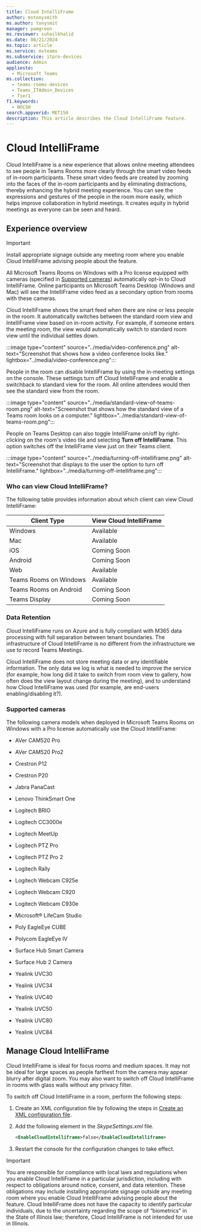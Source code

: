 ```yaml
---
title: Cloud IntelliFrame
author: mstonysmith
ms.author: tonysmit
manager: pamgreen
ms.reviewer: suhailkhalid
ms.date: 08/21/2024
ms.topic: article
ms.service: msteams
ms.subservice: itpro-devices
audience: Admin
appliesto: 
  - Microsoft Teams
ms.collection: 
  - teams-rooms-devices
  - Teams_ITAdmin_Devices
  - Tier1
f1.keywords: 
  - NOCSH
search.appverid: MET150
description: This article describes the Cloud IntelliFrame feature.
---
```


# Cloud IntelliFrame

Cloud IntelliFrame is a new experience that allows online meeting attendees to see people in Teams Rooms more clearly through the smart video feeds of in-room participants. These smart video feeds are created by zooming into the faces of the in-room participants and by eliminating distractions, thereby enhancing the hybrid meeting experience. You can see the expressions and gestures of the people in the room more easily, which helps improve collaboration in hybrid meetings. It creates equity in hybrid meetings as everyone can be seen and heard.

## Experience overview

> [!IMPORTANT]
> Install appropriate signage outside any meeting room where you enable Cloud IntelliFrame advising people about the feature.

All Microsoft Teams Rooms on Windows with a Pro license equipped with cameras (specified in [Supported cameras](#supported-cameras)) automatically opt-in to Cloud IntelliFrame. Online participants on Microsoft Teams Desktop (Windows and Mac) will see the IntelliFrame video feed as a secondary option from rooms with these cameras.

Cloud IntelliFrame shows the smart feed when there are nine or less people in the room. It automatically switches between the standard room view and IntelliFrame view based on in-room activity. For example, if someone enters the meeting room, the view would automatically switch to standard room view until the individual settles down.

:::image type="content" source="../media/video-conference.png" alt-text="Screenshot that shows how a video conference looks like." lightbox="../media/video-conference.png":::

People in the room can disable IntelliFrame by using the in-meeting settings on the console. These settings turn off Cloud IntelliFrame and enable a switchback to standard view for the room. All online attendees would then see the standard view from the room.

:::image type="content" source="../media/standard-view-of-teams-room.png" alt-text="Screenshot that shows how the standard view of a Teams room looks on a computer." lightbox="../media/standard-view-of-teams-room.png":::

People on Teams Desktop can also toggle IntelliFrame on/off by right-clicking on the room's video tile and selecting **Turn off IntelliFrame**. This option switches off the IntelliFrame view just on their Teams client.

:::image type="content" source="../media/turning-off-intelliframe.png" alt-text="Screenshot that displays to the user the option to turn off IntelliFrame." lightbox="../media/turning-off-intelliframe.png":::

### Who can view Cloud IntelliFrame? 

The following table provides information about which client can view Cloud IntelliFrame:

|Client Type  |View Cloud IntelliFrame  |
|---------|---------|
|Windows     |   Available      |
|Mac     |        Available |
|iOS     |    Coming Soon     |
|Android     |  Coming Soon       |
|Web     |      Available   |
|Teams Rooms on Windows     |    Available     |
|Teams Rooms on Android     |     Coming Soon    |
|Teams Display     |   Coming Soon      |

### Data Retention

Cloud IntelliFrame runs on Azure and is fully compliant with M365 data processing with full separation between tenant boundaries. The infrastructure of Cloud IntelliFrame is no different from the infrastructure we use to record Teams Meetings.

 Cloud IntelliFrame does not store meeting data or any identifiable information. The only data we log is what is needed to improve the service (for example, how long did it take to switch from room view to gallery, how often does the view layout change during the meeting), and to understand how Cloud IntelliFrame was used (for example, are end-users enabling/disabling it?).

### Supported cameras

The following camera models when deployed in Microsoft Teams Rooms on Windows with a Pro license automatically use the Cloud IntelliFrame:

- AVer CAM520 Pro 
- AVer CAM520 Pro2
- Crestron P12

- Crestron P20

- Jabra PanaCast 
- Lenovo ThinkSmart One
- Logitech BRIO
- Logitech CC3000e
- Logitech MeetUp
- Logitech PTZ Pro
- Logitech PTZ Pro 2
- Logitech Rally
- Logitech Webcam C925e
- Logitech Webcam C920
- Logitech Webcam C930e
- Microsoft® LifeCam Studio
- Poly EagleEye CUBE
- Polycom EagleEye IV
- Surface Hub Smart Camera
- Surface Hub 2 Camera 
- Yealink UVC30 
- Yealink UVC34
- Yealink UVC40 
- Yealink UVC50 
- Yealink UVC80 
- Yealink UVC84

## Manage Cloud IntelliFrame

Cloud IntelliFrame is ideal for focus rooms and medium spaces. It may not be ideal for large spaces as people farthest from the camera may appear blurry after digital zoom. You may also want to switch off Cloud IntelliFrame in rooms with glass walls without any privacy filter.

To switch off Cloud IntelliFrame in a room, perform the following steps:

1. Create an XML configuration file by following the steps in [Create an XML configuration file](../rooms/xml-config-file.md).
1. Add the following element in the *SkypeSettings.xml* file.

   ```XML
   <EnableCloudIntelliframe>false</EnableCloudIntelliframe>
   ```

1. Restart the console for the configuration changes to take effect.

> [!IMPORTANT]
> You are responsible for compliance with local laws and regulations when you enable Cloud IntelliFrame in a particular jurisdiction, including with respect to obligations around notice, consent, and data retention. These obligations may include installing appropriate signage outside any meeting room where you enable Cloud IntelliFrame advising people about the feature.
> Cloud IntelliFrame does not have the capacity to identify particular individuals, due to the uncertainty regarding the scope of “biometrics” in the State of Illinois law; therefore, Cloud IntelliFrame is not intended for use in Illinois.
